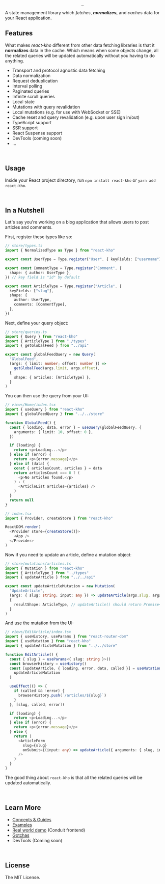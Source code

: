 <p align="center">
  <a aria-label="NPM version" href="https://www.npmjs.com/package/react-kho">
    <img alt="" src="https://badgen.net/npm/v/react-kho">
  </a>
  <a aria-label="Package size" href="https://bundlephobia.com/result?p=react-kho">
    <img alt="" src="https://badgen.net/bundlephobia/minzip/react-kho">
  </a>
  <a aria-label="License" href="https://github.com/phongnn/react-kho/blob/master/LICENSE">
    <img alt="" src="https://badgen.net/npm/license/react-kho">
  </a>
</p>

A state management library which _fetches_, **_normalizes_**, and _caches_ data for your React application.

## Features

What makes _react-kho_ different from other data fetching libraries is that it **normalizes** data in the cache. Which means when some objects change, all the related queries will be updated automatically without you having to do anything.

- Transport and protocol agnostic data fetching
- Data normalization
- Request deduplication
- Interval polling
- Paginated queries
- Infinite scroll queries
- Local state
- Mutations with query revalidation
- Local mutations (e.g. for use with WebSocket or SSE)
- Cache reset and query revalidation (e.g. upon user sign in/out)
- TypeScript support
- SSR support
- React Suspense support
- DevTools (coming soon)
- ...

<br/>

## Usage

Inside your React project directory, run `npm install react-kho` or `yarn add react-kho`.

<br/>

## In a Nutshell

Let's say you're working on a blog application that allows users to post articles and comments.

First, register these types like so:

```typescript
// store/types.ts
import { NormalizedType as Type } from "react-kho"

export const UserType = Type.register("User", { keyFields: ["username"] })

export const CommentType = Type.register("Comment", {
  shape: { author: UserType },
}) // key field is "id" by default

export const ArticleType = Type.register("Article", {
  keyFields: ["slug"],
  shape: {
    author: UserType,
    comments: [CommentType],
  },
})
```

Next, define your query object:

```typescript
// store/queries.ts
import { Query } from "react-kho"
import { ArticleType } from "./types"
import { getGlobalFeed } from "../api"

export const globalFeedQuery = new Query(
  "GlobalFeed",
  (args: { limit: number; offset: number }) =>
    getGlobalFeed(args.limit, args.offset),
  {
    shape: { articles: [ArticleType] },
  }
)
```

You can then use the query from your UI:

```typescript
// views/Home/index.tsx
import { useQuery } from "react-kho"
import { globalFeedQuery } from "../../store"

function GlobalFeed() {
  const { loading, data, error } = useQuery(globalFeedQuery, {
    arguments: { limit: 10, offset: 0 },
  })

  if (loading) {
    return <p>Loading...</p>
  } else if (error) {
    return <p>{error.message}</p>
  } else if (data) {
    const { articlesCount, articles } = data
    return articlesCount === 0 ? (
      <p>No articles found.</p>
    ) : (
      <ArticleList articles={articles} />
    )
  }
  return null
}
```

```typescript
// index.tsx
import { Provider, createStore } from "react-kho"

ReactDOM.render(
  <Provider store={createStore()}>
    <App />
  </Provider>
)
```

Now if you need to update an article, define a mutation object:

```typescript
// store/mutations/articles.ts
import { Mutation } from "react-kho"
import { ArticleType } from "../types"
import { updateArticle } from "../../api"

export const updateArticleMutation = new Mutation(
  "UpdateArticle",
  (args: { slug: string; input: any }) => updateArticle(args.slug, args.input),
  {
    resultShape: ArticleType, // updateArticle() should return Promise<Article>
  }
)
```

And use the mutation from the UI:

```typescript
// views/EditArticle/index.tsx
import { useHistory, useParams } from "react-router-dom"
import { useMutation } from "react-kho"
import { updateArticleMutation } from "../../store"

function EditArticle() {
  const { slug } = useParams<{ slug: string }>()
  const browserHistory = useHistory()
  const [updateArticle, { loading, error, data, called }] = useMutation(
    updateArticleMutation
  )

  useEffect(() => {
    if (called && !error) {
      browserHistory.push(`/articles/${slug}`)
    }
  }, [slug, called, error])

  if (loading) {
    return <p>Loading...</p>
  } else if (error) {
    return <p>{error.message}</p>
  } else {
    return (
      <ArticleForm
        slug={slug}
        onSubmit={(input: any) => updateArticle({ arguments: { slug, input } })}
      />
    )
  }
}
```

The good thing about `react-kho` is that all the related queries will be updated automatically.

<br/>

## Learn More

- [Concepts & Guides](docs/guides)
- [Examples](docs/examples)
- [Real world demo](https://github.com/phongnn/react-kho-realworld-demo) (Conduit frontend)
- [Gotchas](docs/gotchas)
- DevTools (Coming soon)

<br/>

## License

The MIT License.
